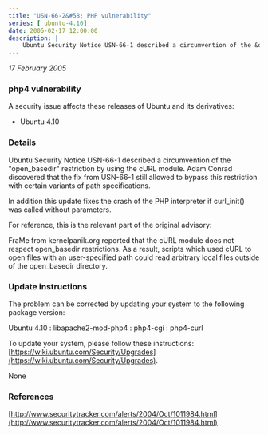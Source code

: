 ```yaml
---
title: "USN-66-2&#58; PHP vulnerability"
series: [ ubuntu-4.10]
date: 2005-02-17 12:00:00
description: |
    Ubuntu Security Notice USN-66-1 described a circumvention of the &quot;open_basedir&quot; restriction by using the cURL module. Adam Conrad discovered that the fix from USN-66-1 still allowed to bypass this restriction with certain variants of path specifications.
--- 
```

 
 

*17 February 2005*

### php4 vulnerability

A security issue affects these releases of Ubuntu and its derivatives:

* Ubuntu 4.10

### Details

Ubuntu Security Notice USN-66-1 described a circumvention of the &quot;open_basedir&quot; restriction by using the cURL module. Adam Conrad discovered that the fix from USN-66-1 still allowed to bypass this restriction with certain variants of path specifications.

In addition this update fixes the crash of the PHP interpreter if curl_init() was called without parameters.

For reference, this is the relevant part of the original advisory:

 FraMe from kernelpanik.org reported that the cURL module does not respect open_basedir restrictions. As a result, scripts which used cURL to open files with an user-specified path could read arbitrary local files outside of the open_basedir directory.

### Update instructions

The problem can be corrected by updating your system to the following package version:

Ubuntu 4.10
 : libapache2-mod-php4 
 : php4-cgi 
 : php4-curl 

To update your system, please follow these instructions: [https://wiki.ubuntu.com/Security/Upgrades](https://wiki.ubuntu.com/Security/Upgrades).

None

### References

 
 [http://www.securitytracker.com/alerts/2004/Oct/1011984.html](http://www.securitytracker.com/alerts/2004/Oct/1011984.html)
 

